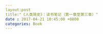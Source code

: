 ```yaml
---
layout:post
title:"《人类简史》：读书笔记（第一章至第三章）"
date : 2017-04-21 10:45:00 +0800
categories: Book
---
```


